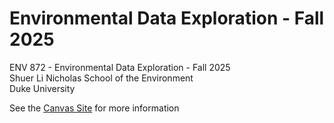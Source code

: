 # Environmental Data Exploration - Fall 2025
ENV 872 - Environmental Data Exploration - Fall 2025  
Shuer Li 
Nicholas School of the Environment  
Duke University  

See the [Canvas Site](https://canvas.duke.edu/courses/62351) for more information

